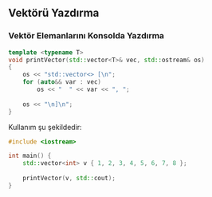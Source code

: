 ## Vektörü Yazdırma

### Vektör Elemanlarını Konsolda Yazdırma

```cpp
template <typename T>
void printVector(std::vector<T>& vec, std::ostream& os)
{
    os << "std::vector<> [\n";
    for (auto&& var : vec) 
        os << "  " << var << ", ";
        
    os << "\n]\n";
}
```

Kullanım şu şekildedir:
```cpp
#include <iostream>

int main() {
    std::vector<int> v { 1, 2, 3, 4, 5, 6, 7, 8 };
    
    printVector(v, std::cout);
}
```